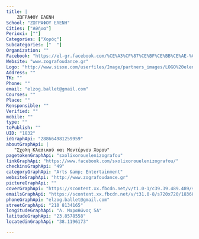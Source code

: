 ```yaml
---
title: |
    ΖΩΓΡΑΦΟΥ ΕΛΕΝΗ
School: "ΖΩΓΡΑΦΟΥ ΕΛΕΝΗ"
Cities: ["Αθήνα"]
Perioxi: [""]
Categories: ["Χορός"]
Subcategories: ["  "]
Organization: ""
Facebook: "https://el-gr.facebook.com/%CE%A3%CF%87%CE%BF%CE%BB%CE%AE-%CE%9A%CE%BB%CE%B1%CF%83%CF%83%CE%B9%CE%BA%CE%BF%CF%8D-%CE%BA%CE%B1%CE%B9-%CE%A3%CF%8D%CE%B3%CF%87%CF%81%CE%BF%CE%BD%CE%BF%CF%85-%CE%A7%CE%BF%CF%81%CE%BF%CF%8D-%CE%86%CE%BD%CE%BD%CE%B1%CF%82-%CE%9C%CF%80%CE%B5%CF%84%CE%BF%CF%8D%CE%BD%CE%B7-121934111242819/"
Website: "www.zografoudance.gr"
Logo: "http://www.sisxe.com/userfiles/Image/partners_images/LOGO%20eleni%20zografou%202.jpg"
Address: ""
TK: ""
Phone: ""
email: "elzog.ballet@gmail.com"
Courses: ""
Place: ""
Rensponsible: ""
Verified: ""
mobile: ""
type: ""
toPublish: ""
UID: "1832"
idGraphApi: "288664981259959"
aboutGraphApi: | 
   "Σχολη Κλασικού και Μοντέρνου Χορου"
pagetokenGraphApi: "sxolixorouelenizografou"
linkGraphApi: "https://www.facebook.com/sxolixorouelenizografou/"
checkinsGraphApi: "49"
categoryGraphApi: "Arts &amp; Entertainment"
websiteGraphApi: "http://www.zografoudance.gr"
pictureGraphApi: ""
coverGraphApi: "https://scontent.xx.fbcdn.net/v/t1.0-1/c39.39.489.489/s50x50/282706_288668247926299_888669255_n.jpg?oh=a825a77b316a2a6ae29215297f44748a&amp;oe=5B088BC3"
emailsGraphApi: "https://scontent.xx.fbcdn.net/v/t31.0-8/s720x720/1836840_480141092112346_2567714919786184532_o.jpg?oh=f2d602c0668be0c4a18426223c60f81b&amp;oe=5B353FF4"
phoneGraphApi: "elzog.ballet@gmail.com"
streetGraphApi: "210 8134165"
longitudeGraphApi: "Λ. Μαραθώνος 5A"
latitudeGraphApi: "23.8578558"
locatedinGraphApi: "38.1196173"

---
```





